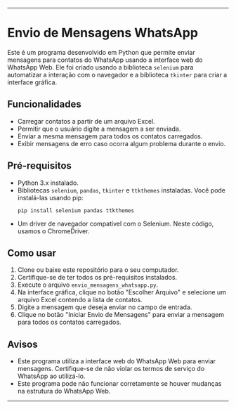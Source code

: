 
---

# Envio de Mensagens WhatsApp

Este é um programa desenvolvido em Python que permite enviar mensagens para contatos do WhatsApp usando a interface web do WhatsApp Web. Ele foi criado usando a biblioteca `selenium` para automatizar a interação com o navegador e a biblioteca `tkinter` para criar a interface gráfica.

## Funcionalidades

- Carregar contatos a partir de um arquivo Excel.
- Permitir que o usuário digite a mensagem a ser enviada.
- Enviar a mesma mensagem para todos os contatos carregados.
- Exibir mensagens de erro caso ocorra algum problema durante o envio.

## Pré-requisitos

- Python 3.x instalado.
- Bibliotecas `selenium`, `pandas`, `tkinter` e `ttkthemes` instaladas. Você pode instalá-las usando pip:
  ```
  pip install selenium pandas ttkthemes
  ```
- Um driver de navegador compatível com o Selenium. Neste código, usamos o ChromeDriver.

## Como usar

1. Clone ou baixe este repositório para o seu computador.
2. Certifique-se de ter todos os pré-requisitos instalados.
3. Execute o arquivo `envio_mensagens_whatsapp.py`.
4. Na interface gráfica, clique no botão "Escolher Arquivo" e selecione um arquivo Excel contendo a lista de contatos.
5. Digite a mensagem que deseja enviar no campo de entrada.
6. Clique no botão "Iniciar Envio de Mensagens" para enviar a mensagem para todos os contatos carregados.

## Avisos

- Este programa utiliza a interface web do WhatsApp Web para enviar mensagens. Certifique-se de não violar os termos de serviço do WhatsApp ao utilizá-lo.
- Este programa pode não funcionar corretamente se houver mudanças na estrutura do WhatsApp Web.

---
